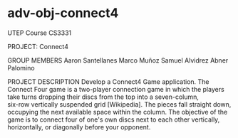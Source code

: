 # adv-obj-connect4
UTEP Course CS3331 

PROJECT: Connect4

GROUP MEMBERS 
  Aaron Santellanes
  Marco Muñoz
  Samuel Alvidrez
  Abner Palomino

PROJECT DESCRIPTION
  Develop a Connect4 Game application. The Connect	Four	game	is	a	two-player	connection
  game	in	which	the	players	take turns	dropping	their	discs	from	the	top	into	a	seven-column,	
  six-row	vertically suspended	grid	[Wikipedia].	The	pieces	fall	straight	down,	occupying	the
  next available	space	within	the	column.	The	objective	of	the	game	is	to	connect	four	of 
  one's	own	discs	next	to	each	other	vertically,	horizontally,	or	diagonally	before	your 
  opponent.


